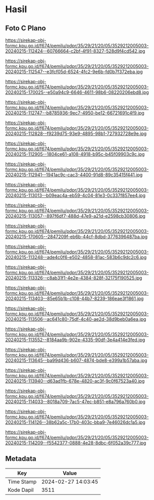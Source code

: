 # Hasil

## Foto C Plano

https://sirekap-obj-formc.kpu.go.id/f674/pemilu/pdpr/35/29/21/20/05/3529212005003-20240215-112424--60766664-c2bf-4f91-8327-528d9f4cd542.jpg

https://sirekap-obj-formc.kpu.go.id/f674/pemilu/pdpr/35/29/21/20/05/3529212005003-20240215-112547--e3fcf05d-6524-4fc2-9e6b-fd0b7f372eba.jpg

https://sirekap-obj-formc.kpu.go.id/f674/pemilu/pdpr/35/29/21/20/05/3529212005003-20240215-170025--e50a94c9-6646-4611-98b6-08220206ebd8.jpg

https://sirekap-obj-formc.kpu.go.id/f674/pemilu/pdpr/35/29/21/20/05/3529212005003-20240215-112747--b8785936-9ec7-4950-be12-66721691c4f9.jpg

https://sirekap-obj-formc.kpu.go.id/f674/pemilu/pdpr/35/29/21/20/05/3529212005003-20240215-112828--f9239d75-93e9-4895-98b1-727932728e9e.jpg

https://sirekap-obj-formc.kpu.go.id/f674/pemilu/pdpr/35/29/21/20/05/3529212005003-20240215-112905--1804ce61-a108-4918-b95c-b45f09903c9c.jpg

https://sirekap-obj-formc.kpu.go.id/f674/pemilu/pdpr/35/29/21/20/05/3529212005003-20240215-112941--1941ac9c-cac3-4400-91d8-89c35415f441.jpg

https://sirekap-obj-formc.kpu.go.id/f674/pemilu/pdpr/35/29/21/20/05/3529212005003-20240215-113013--b09eac4a-eb59-4c04-81e3-0c337f857ee4.jpg

https://sirekap-obj-formc.kpu.go.id/f674/pemilu/pdpr/35/29/21/20/05/3529212005003-20240215-113057--897f6df7-488d-47e9-a21d-e2598cb30806.jpg

https://sirekap-obj-formc.kpu.go.id/f674/pemilu/pdpr/35/29/21/20/05/3529212005003-20240215-170605--2847209f-eb6b-44cf-8dbd-3776396487ba.jpg

https://sirekap-obj-formc.kpu.go.id/f674/pemilu/pdpr/35/29/21/20/05/3529212005003-20240215-113248--ade4c0f6-e502-4858-81ac-583b6c9dc2c6.jpg

https://sirekap-obj-formc.kpu.go.id/f674/pemilu/pdpr/35/29/21/20/05/3529212005003-20240215-113326--c8ab31f1-4e2e-4384-828f-32175f190525.jpg

https://sirekap-obj-formc.kpu.go.id/f674/pemilu/pdpr/35/29/21/20/05/3529212005003-20240215-113403--85e65b1b-c108-44b7-8239-186eae3f1861.jpg

https://sirekap-obj-formc.kpu.go.id/f674/pemilu/pdpr/35/29/21/20/05/3529212005003-20240215-113506--ac641c80-75df-4c40-ae2d-38d9beb0a6ea.jpg

https://sirekap-obj-formc.kpu.go.id/f674/pemilu/pdpr/35/29/21/20/05/3529212005003-20240215-113552--8184aa9b-902e-4335-90df-3e4a414e3fed.jpg

https://sirekap-obj-formc.kpu.go.id/f674/pemilu/pdpr/35/29/21/20/05/3529212005003-20240215-113645--ba99d436-b607-4874-bde8-e399a1b57aba.jpg

https://sirekap-obj-formc.kpu.go.id/f674/pemilu/pdpr/35/29/21/20/05/3529212005003-20240215-113940--d63ad1fb-678e-4820-ac3f-9c0f67523a40.jpg

https://sirekap-obj-formc.kpu.go.id/f674/pemilu/pdpr/35/29/21/20/05/3529212005003-20240215-114033--8018a709-7ac5-47ec-b851-e8a796a760b0.jpg

https://sirekap-obj-formc.kpu.go.id/f674/pemilu/pdpr/35/29/21/20/05/3529212005003-20240215-114126--38b62a5c-17b0-403c-bba9-7e46026dc1a5.jpg

https://sirekap-obj-formc.kpu.go.id/f674/pemilu/pdpr/35/29/21/20/05/3529212005003-20240215-114209--f5542377-0888-4e28-8dbc-6f052a39c777.jpg


## Metadata

| Key        | Value               |
| ---------- | ------------------- |
| Time Stamp | 2024-02-27 14:03:45 |
| Kode Dapil | 3511                |



